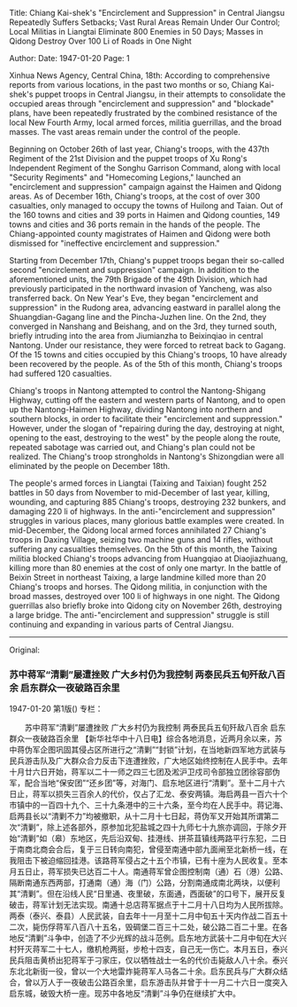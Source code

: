 Title: Chiang Kai-shek's "Encirclement and Suppression" in Central Jiangsu Repeatedly Suffers Setbacks; Vast Rural Areas Remain Under Our Control; Local Militias in Liangtai Eliminate 800 Enemies in 50 Days; Masses in Qidong Destroy Over 100 Li of Roads in One Night

Author:
Date: 1947-01-20
Page: 1

Xinhua News Agency, Central China, 18th: According to comprehensive reports from various locations, in the past two months or so, Chiang Kai-shek's puppet troops in Central Jiangsu, in their attempts to consolidate the occupied areas through "encirclement and suppression" and "blockade" plans, have been repeatedly frustrated by the combined resistance of the local New Fourth Army, local armed forces, militia guerrillas, and the broad masses. The vast areas remain under the control of the people.

Beginning on October 26th of last year, Chiang's troops, with the 437th Regiment of the 21st Division and the puppet troops of Xu Rong's Independent Regiment of the Songhu Garrison Command, along with local "Security Regiments" and "Homecoming Legions," launched an "encirclement and suppression" campaign against the Haimen and Qidong areas. As of December 16th, Chiang's troops, at the cost of over 300 casualties, only managed to occupy the towns of Huilong and Taian. Out of the 160 towns and cities and 39 ports in Haimen and Qidong counties, 149 towns and cities and 36 ports remain in the hands of the people. The Chiang-appointed county magistrates of Haimen and Qidong were both dismissed for "ineffective encirclement and suppression."

Starting from December 17th, Chiang's puppet troops began their so-called second "encirclement and suppression" campaign. In addition to the aforementioned units, the 79th Brigade of the 49th Division, which had previously participated in the northward invasion of Yancheng, was also transferred back. On New Year's Eve, they began "encirclement and suppression" in the Rudong area, advancing eastward in parallel along the Shuangdian-Gagang line and the Pincha-Juzhen line. On the 2nd, they converged in Nanshang and Beishang, and on the 3rd, they turned south, briefly intruding into the area from Jiumianzha to Beixinqiao in central Nantong. Under our resistance, they were forced to retreat back to Gagang. Of the 15 towns and cities occupied by this Chiang's troops, 10 have already been recovered by the people. As of the 5th of this month, Chiang's troops had suffered 120 casualties.

Chiang's troops in Nantong attempted to control the Nantong-Shigang Highway, cutting off the eastern and western parts of Nantong, and to open up the Nantong-Haimen Highway, dividing Nantong into northern and southern blocks, in order to facilitate their "encirclement and suppression." However, under the slogan of "repairing during the day, destroying at night, opening to the east, destroying to the west" by the people along the route, repeated sabotage was carried out, and Chiang's plan could not be realized. The Chiang's troop strongholds in Nantong's Shizongdian were all eliminated by the people on December 18th.

The people's armed forces in Liangtai (Taixing and Taixian) fought 252 battles in 50 days from November to mid-December of last year, killing, wounding, and capturing 885 Chiang's troops, destroying 232 bunkers, and damaging 220 li of highways. In the anti-"encirclement and suppression" struggles in various places, many glorious battle examples were created. In mid-December, the Qidong local armed forces annihilated 27 Chiang's troops in Daxing Village, seizing two machine guns and 14 rifles, without suffering any casualties themselves. On the 5th of this month, the Taixing militia blocked Chiang's troops advancing from Huangqiao at Diaojiazhuang, killing more than 80 enemies at the cost of only one martyr. In the battle of Beixin Street in northeast Taixing, a large landmine killed more than 20 Chiang's troops and horses. The Qidong militia, in conjunction with the broad masses, destroyed over 100 li of highways in one night. The Qidong guerrillas also briefly broke into Qidong city on November 26th, destroying a large bridge. The anti-"encirclement and suppression" struggle is still continuing and expanding in various parts of Central Jiangsu.



<hr /> 

Original: 


### 苏中蒋军“清剿”屡遭挫败  广大乡村仍为我控制  两泰民兵五旬歼敌八百余  启东群众一夜破路百余里

1947-01-20
第1版()
专栏：

　　苏中蒋军“清剿”屡遭挫败
    广大乡村仍为我控制
    两泰民兵五旬歼敌八百余
    启东群众一夜破路百余里
    【新华社华中十八日电】综合各地消息，近两月余以来，苏中蒋伪军企图巩固其侵占区所进行之“清剿”“封锁”计划，在当地新四军地方武装与民兵游击队及广大群众合力反击下连遭挫败，广大地区始终控制在人民手中。去年十月廿六日开始，蒋军以二十一师之四三七团及淞沪卫戍司令部独立团徐容部伪军，配合当地“保安团”“还乡团”等，对海门、启东地区进行“清剿”。至十二月十六日止，蒋军以损失三百余人的代价，仅占了汇龙、泰安两镇。海启两县一百六十个市镇中的一百四十九个、三十九条港中的三十六条，至今均在人民手中。蒋记海、启两县长以“清剿不力”均被撤职，从十二月十七日起，蒋伪军又开始其所谓第二次“清剿”，除上述各部外，原参加北犯盐城之四十九师七十九旅亦调回，于除夕开始“清剿”如（皋）东地区，先后沿双甸、挂港线、拼茶苴镇线两路平行东犯，二日于南商北商会合后，复于三日转向南犯，曾侵至南通中部九面闸至北新桥一线，在我阻击下被迫缩回挂港。该路蒋军侵占之十五个市镇，已有十座为人民收复。至本月五日止，蒋军损失已达百二十人。南通蒋军曾企图控制南（通）石（港）公路、隔断南通东西两部，打通南（通）海（门）公路，分割南通成南北两块，以便利其“清剿”。但在沿线人民“日里通、夜里破，东面通，西面破”的口号下，展开反复破击，蒋军计划无法实现。南通十总店蒋军据点于十二月十八日均为人民所拔除。两泰（泰兴、泰县）人民武装，自去年十一月至十二月中旬五十天内作战二百五十二次，毙伤俘蒋军八百八十五名，毁碉堡二百三十二处，破公路二百二十里。在各地反“清剿”斗争中，创造了不少光辉的战斗范例。启东地方武装十二月中旬在大兴村歼灭蒋军二十七人，缴机枪两挺，步枪十四支，自己无一伤亡。本月五日，泰兴民兵阻击黄桥出犯蒋军于刁家庄，仅以牺牲战士一名的代价击毙敌人八十余。泰兴东北北新街一役，曾以一个大地雷炸毙蒋军人马各二十余。启东民兵与广大群众结合，曾以万人于一夜破击公路百余里，启东游击队并曾于十一月二十六日一度突入启东城，破毁大桥一座。现苏中各地反“清剿”斗争仍在继续扩大中。
